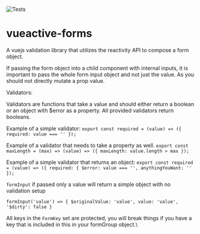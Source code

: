 ![Tests](https://github.com/sumcoding/vueactive-forms/workflows/Tests/badge.svg)

# vueactive-forms
A vuejs validation library that utilizes the reactivity API to compose a form object.


If passing the form object into a child component with internal inputs, it is important to pass the whole form input object and not just the value. As you should not directly mutate a prop value.


Validators:

Validators are functions that take a value and should either return a boolean or an object with $error as a property. All provided validators return booleans.

Example of a simple validator:
```export const required = (value) => ({ required: value === '' });```

Example of a validator that needs to take a property as well. 
```export const maxLength = (max) => (value) => ({ maxLength: value.length > max });```

Example of a simple validator that returns an object:
```export const required = (value) => ({ required: { $error: value === '', anythingYouWant: '' });```


`formInput` if passed only a value will return a simple object with no validation setup

```
formInput('value') => { $originalValue: 'value', value: 'value', '$dirty': false }
```


All keys in the `FormKey` set are protected, you will break things if you have a key that is included in this in your formGroup object.\